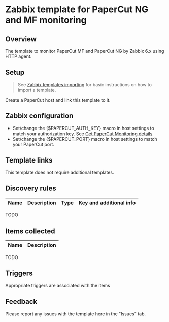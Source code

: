 # Zabbix template for PaperCut NG and MF monitoring

## Overview

The template to monitor PaperCut MF and PaperCut NG by Zabbix 6.x using HTTP agent.

## Setup

> See [Zabbix templates importing](https://www.zabbix.com/documentation/5.2/manual/xml_export_import/templates#importing) for basic instructions on how to import a template.

Create a PaperCut host and link this template to it.

## Zabbix configuration

- Set/change the {$PAPERCUT_AUTH_KEY} macro in host settings to match your authorization key. See [Get PaperCut Monitoring details](https://www.papercut.com/kb/Main/SystemHealthZabbix#step-1-get-the-papercut-ng-or-mf-system-health-monitoring-details)
- Set/change the {$PAPERCUT_PORT} macro in host settings to match your PaperCut port.

## Template links

This template does not require additional templates.

## Discovery rules

|Name|Description|Type|Key and additional info|
|----|-----------|----|----|
TODO

## Items collected

|Name|Description|
|----------|--------------|
TODO

## Triggers

Appropriate triggers are associated with the items

## Feedback

Please report any issues with the template here in the "Issues" tab.
